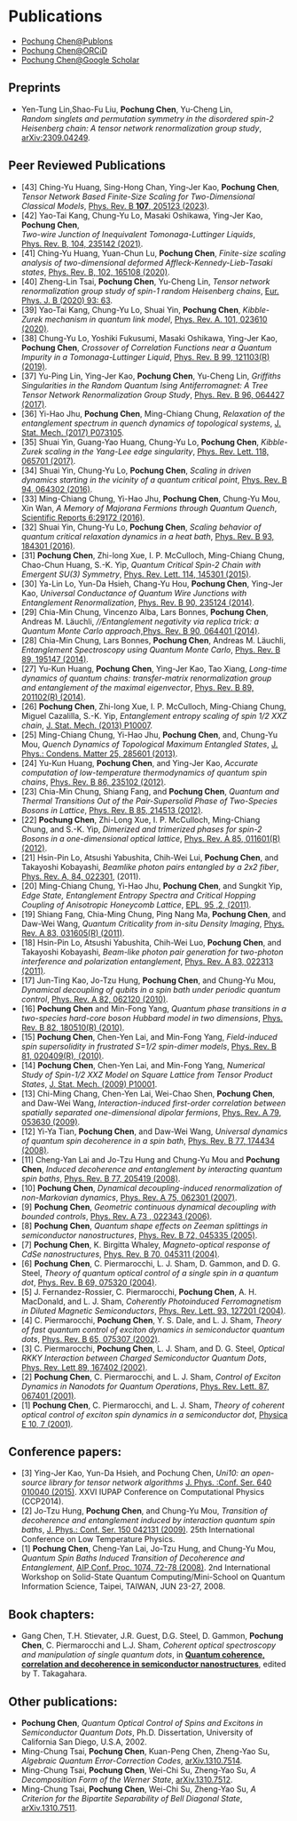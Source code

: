 # Publications

* [Pochung Chen@Publons](https://publons.com/researcher/2824308/pochung-chen/)
* [Pochung Chen@ORCiD](https://orcid.org/0000-0002-8092-7177)
* [Pochung Chen@Google Scholar](https://scholar.google.com.tw/citations?hl=en&user=blbepnIAAAAJ&view_op=list_works&sortby=pubdate)

## Preprints
* Yen-Tung Lin,Shao-Fu Liu, **Pochung Chen**, Yu-Cheng Lin,
<br>*Random singlets and permutation symmetry in the disordered spin-2 Heisenberg chain: A tensor network renormalization group study*, [arXiv:2309.04249](https://arxiv.org/abs/2309.04249).

## Peer Reviewed Publications
* [43] Ching-Yu Huang, Sing-Hong Chan, Ying-Jer Kao, **Pochung Chen**, <br>*Tensor Network Based Finite-Size Scaling for Two-Dimensional Classical Models*, [Phys. Rev. B **107**, 205123 (2023)](https://journals.aps.org/prb/abstract/10.1103/PhysRevB.107.205123).
* [42] Yao-Tai Kang, Chung-Yu Lo, Masaki Oshikawa, Ying-Jer Kao, **Pochung Chen**, <br>*Two-wire Junction of Inequivalent Tomonaga-Luttinger Liquids*, <br>[Phys. Rev. B, 104, 235142 (2021)](https://journals.aps.org/prb/abstract/10.1103/PhysRevB.104.235142).
* [41] Ching-Yu Huang, Yuan-Chun Lu, **Pochung Chen**, *Finite-size scaling analysis of two-dimensional deformed Affleck-Kennedy-Lieb-Tasaki states*, [Phys. Rev. B, 102, 165108 (2020)](https://journals.aps.org/prb/abstract/10.1103/PhysRevB.102.165108).
* [40] Zheng-Lin Tsai, **Pochung Chen**, Yu-Cheng Lin, *Tensor network renormalization group study of spin-1 random Heisenberg chains*, [Eur. Phys. J. B (2020) 93: 63](https://doi.org/10.1140/epjb/e2020-100585-8).
* [39] Yao-Tai Kang, Chung-Yu Lo, Shuai Yin, **Pochung Chen**, *Kibble-Zurek mechanism in quantum link model*, [Phys. Rev. A. 101, 023610 (2020)](https://journals.aps.org/pra/abstract/10.1103/PhysRevA.101.023610).
* [38] Chung-Yu Lo, Yoshiki Fukusumi, Masaki Oshikawa, Ying-Jer Kao, **Pochung Chen**, *Crossover of Correlation Functions near a Quantum Impurity in a Tomonaga-Luttinger Liquid*, [Phys. Rev. B 99, 121103(R) (2019)](https://journals.aps.org/prb/abstract/10.1103/PhysRevB.99.121103).
* [37] Yu-Ping Lin, Ying-Jer Kao, **Pochung Chen**, Yu-Cheng Lin, *Griffiths Singularities in the Random Quantum Ising Antiferromagnet: A Tree Tensor Network Renormalization Group Study*, [Phys. Rev. B 96, 064427 (2017)](https://journals.aps.org/prb/abstract/10.1103/PhysRevB.96.064427).
* [36] Yi-Hao Jhu, **Pochung Chen**, Ming-Chiang Chung, *Relaxation of the entanglement spectrum in quench dynamics of topological systems*, [J. Stat. Mech. (2017) P073105](https://doi.org/10.1088/1742-5468/aa79b3).
* [35] Shuai Yin, Guang-Yao Huang, Chung-Yu Lo, **Pochung Chen**, *Kibble-Zurek scaling in the Yang-Lee edge singularity*, [Phys. Rev. Lett. 118, 065701 (2017)](http://journals.aps.org/prl/abstract/10.1103/PhysRevLett.118.065701).
* [34] Shuai Yin, Chung-Yu Lo, **Pochung Chen**, *Scaling in driven dynamics starting in the vicinity of a quantum critical point*, [Phys. Rev. B 94, 064302 (2016)](http://journals.aps.org/prb/abstract/10.1103/PhysRevB.94.064302).
* [33] Ming-Chiang Chung, Yi-Hao Jhu, **Pochung Chen**, Chung-Yu Mou, Xin Wan, *A Memory of Majorana Fermions through Quantum Quench*, [Scientific Reports 6:29172 (2016)](http://www.nature.com/articles/srep29172).
* [32] Shuai Yin, Chung-Yu Lo, **Pochung Chen**, *Scaling behavior of quantum critical relaxation dynamics in a heat bath*, [Phys. Rev. B 93, 184301 (2016)](http://journals.aps.org/prb/abstract/10.1103/PhysRevB.93.184301).
* [31] **Pochung Chen**, Zhi-long Xue, I. P. McCulloch, Ming-Chiang Chung, Chao-Chun Huang, S.-K. Yip, *Quantum Critical Spin-2 Chain with Emergent SU(3) Symmetry*, [Phys. Rev. Lett. 114, 145301 (2015)](http://journals.aps.org/prl/abstract/10.1103/PhysRevLett.114.145301).
* [30] Ya-Lin Lo, Yun-Da Hsieh, Chang-Yu Hou, **Pochung Chen**, Ying-Jer Kao, *Universal Conductance of Quantum Wire Junctions with Entanglement Renormalization*, [Phys. Rev. B 90, 235124 (2014)](http://journals.aps.org/prb/abstract/10.1103/PhysRevB.90.235124).
* [29] Chia-Min Chung, Vincenzo Alba, Lars Bonnes, **Pochung Chen**, Andreas M. Läuchli, *//Entanglement negativity via replica trick: a Quantum Monte Carlo approach*,[Phys. Rev. B 90, 064401 (2014)](http://journals.aps.org/prb/abstract/10.1103/PhysRevB.90.064401).
* [28] Chia-Min Chung, Lars Bonnes, **Pochung Chen**, Andreas M. Läuchli, *Entanglement Spectroscopy using Quantum Monte Carlo*, [Phys. Rev. B 89, 195147 (2014)](http://journals.aps.org/prb/abstract/10.1103/PhysRevB.89.195147).
* [27] Yu-Kun Huang, **Pochung Chen**, Ying-Jer Kao, Tao Xiang, *Long-time dynamics of quantum chains: transfer-matrix renormalization group and entanglement of the maximal eigenvector*, [Phys. Rev. B 89, 201102(R) (2014)](http://journals.aps.org/prb/abstract/10.1103/PhysRevB.89.201102).
* [26] **Pochung Chen**, Zhi-long Xue, I. P. McCulloch, Ming-Chiang Chung, Miguel Cazalilla, S.-K. Yip, *Entanglement entropy scaling of spin 1/2 XXZ chain*, [J. Stat. Mech. (2013) P10007](http://iopscience.iop.org/1742-5468/2013/10/P10007).
* [25] Ming-Chiang Chung, Yi-Hao Jhu, **Pochung Chen**, and, Chung-Yu Mou, *Quench Dynamics of Topological Maximum Entangled States*, [J. Phys.: Condens. Matter 25, 285601 (2013)](http://iopscience.iop.org/0953-8984/25/28/285601/).
* [24] Yu-Kun Huang, **Pochung Chen**, and Ying-Jer Kao, *Accurate computation of low-temperature thermodynamics of quantum spin chains*, [Phys. Rev. B 86, 235102 (2012)](http://arxiv.org/abs/1205.6951).
* [23] Chia-Min Chung, Shiang Fang, and **Pochung Chen**, *Quantum and Thermal Transitions Out of the Pair-Supersolid Phase of Two-Species Bosons in Lattice*, [Phys. Rev. B 85, 214513 (2012)](http://prb.aps.org/abstract/PRB/v85/i21/e214513).
* [22] **Pochung Chen**, Zhi-Long Xue, I. P. McCulloch, Ming-Chiang Chung, and S.-K. Yip, *Dimerized and trimerized phases for spin-2 Bosons in a one-dimensional optical lattice*, [Phys. Rev. A 85, 011601(R) (2012)](http://journals.aps.org/pra/abstract/10.1103/PhysRevA.85.011601).
* [21] Hsin-Pin Lo, Atsushi Yabushita, Chih-Wei Lui, **Pochung Chen**, and Takayoshi Kobayashi, *Beamlike photon pairs entangled by a 2x2 fiber*, [Phys. Rev. A, 84, 022301](http://pra.aps.org/abstract/PRA/v84/i2/e022301), (2011).
* [20] Ming-Chiang Chung, Yi-Hao Jhu, **Pochung Chen**, and Sungkit Yip, *Edge State, Entanglement Entropy Spectra and Critical Hopping Coupling of Anisotropic Honeycomb Lattice*, [EPL, 95 ,2, (2011)](http://dx.doi.org/10.1209/0295-5075/95/27003).
* [19] Shiang Fang, Chia-Ming Chung, Ping Nang Ma, **Pochung Chen**, and Daw-Wei Wang, *Quantum Criticality from in-situ Density Imaging*, [Phys. Rev. A 83, 031605(R) (2011)](http://pra.aps.org/abstract/PRA/v83/i3/e031605).
* [18] Hsin-Pin Lo, Atsushi Yabushita, Chih-Wei Luo, **Pochung Chen**, and Takayoshi Kobayashi, *Beam-like photon pair generation for two-photon interference and polarization entanglement*, [Phys. Rev. A 83, 022313 (2011)](http://pra.aps.org/abstract/PRA/v83/i2/e022313).
* [17] Jun-Ting Kao, Jo-Tzu Hung, **Pochung Chen**, and Chung-Yu Mou, *Dynamical decoupling of qubits in a spin bath under periodic quantum control*, [Phys. Rev. A 82, 062120 (2010)](http://pra.aps.org/abstract/PRA/v82/i6/e062120).
* [16] **Pochung Chen** and Min-Fong Yang, *Quantum phase transitions in a two-species hard-core boson Hubbard model in two dimensions*, [Phys. Rev. B 82, 180510(R) (2010)](http://prb.aps.org/abstract/PRB/v82/i18/e180510).
* [15] **Pochung Chen**, Chen-Yen Lai, and Min-Fong Yang, *Field-induced spin supersolidity in frustrated S=1/2 spin-dimer models*, [Phys. Rev. B 81, 020409(R), (2010)](http://prb.aps.org/abstract/PRB/v81/i2/e020409).
* [14] **Pochung Chen**, Chen-Yen Lai, and Min-Fong Yang, *Numerical Study of Spin-1/2 XXZ Model on Square Lattice from Tensor Product States*, [J. Stat. Mech. (2009) P10001](http://iopscience.iop.org/1742-5468/2009/10/P10001/).
* [13] Chi-Ming Chang, Chen-Yen Lai, Wei-Chao Shen, **Pochung Chen**, and Daw-Wei Wang, *Interaction-induced first-order correlation between spatially separated one-dimensional dipolar fermions*, [Phys. Rev. A 79, 053630 (2009)](http://pra.aps.org/abstract/PRA/v79/i5/e053630).
* [12] Yi-Ya Tian, **Pochung Chen**, and Daw-Wei Wang, *Universal dynamics of quantum spin decoherence in a spin bath*, [Phys. Rev. B 77, 174434 (2008)](http://prb.aps.org/abstract/PRB/v77/i17/e174434).
* [11] Cheng-Yan Lai and Jo-Tzu Hung and Chung-Yu Mou and **Pochung Chen**, *Induced decoherence and entanglement by interacting quantum spin baths*, [Phys. Rev. B 77, 205419 (2008)](http://prb.aps.org/abstract/PRB/v77/i20/e205419).
* [10] **Pochung Chen**, *Dynamical decoupling-induced renormalization of non-Markovian dynamics*, [Phys. Rev. A 75, 062301 (2007)](http://pra.aps.org/abstract/PRA/v75/i6/e062301).
* [9] **Pochung Chen**, *Geometric continuous dynamical decoupling with bounded controls*, [Phys. Rev. A 73 , 022343 (2006)](http://pra.aps.org/abstract/PRA/v73/i2/e022343).
* [8] **Pochung Chen**, *Quantum shape effects on Zeeman splittings in semiconductor nanostructures*, [Phys. Rev. B 72, 045335 (2005)](http://prb.aps.org/abstract/PRB/v72/i4/e045335).
* [7] **Pochung Chen**, K. Birgitta Whaley, *Magneto-optical response of CdSe nanostructures*, [Phys. Rev. B 70, 045311 (2004)](http://prb.aps.org/abstract/PRB/v70/i4/e045311).
* [6] **Pochung Chen**, C. Piermarocchi, L. J. Sham, D. Gammon, and D. G. Steel, *Theory of quantum optical control of a single spin in a quantum dot*, [Phys. Rev. B 69, 075320 (2004)](http://prb.aps.org/abstract/PRB/v69/i7/e075320).
* [5] J. Fernandez-Rossier, C. Piermarocchi, **Pochung Chen**, A. H. MacDonald, and L. J. Sham, *Coherently Photoinduced Ferromagnetism in Diluted Magnetic Semiconductors*, [Phys. Rev. Lett. 93, 127201 (2004)](http://prl.aps.org/abstract/PRL/v93/i12/e127201).
* [4] C. Piermarocchi, **Pochung Chen**, Y. S. Dale, and L. J. Sham, *Theory of fast quantum control of exciton dynamics in semiconductor quantum dots*, [Phys. Rev. B 65, 075307 (2002)](http://prb.aps.org/abstract/PRB/v65/i7/e075307).
* [3] C. Piermarocchi, **Pochung Chen**, L. J. Sham, and D. G. Steel, *Optical RKKY Interaction between Charged Semiconductor Quantum Dots*, [Phys. Rev. Lett 89, 167402 (2002)](http://prl.aps.org/abstract/PRL/v89/i16/e167402).
* [2] **Pochung Chen**, C. Piermarocchi, and L. J. Sham, *Control of Exciton Dynamics in Nanodots for Quantum Operations*, [Phys. Rev. Lett. 87, 067401 (2001)](http://prl.aps.org/abstract/PRL/v87/i6/e067401).
* [1] **Pochung Chen**, C. Piermarocchi, and L. J. Sham, *Theory of coherent optical control of exciton spin dynamics in a semiconductor dot*, [Physica E 10, 7 (2001)](http://www.sciencedirect.com/science/article/pii/S1386947701000431).

## Conference papers:
* [3] Ying-Jer Kao, Yun-Da Hsieh, and Pochung Chen, *Uni10: an open-source library for tensor network algorithms* [J. Phys. :Conf. Ser. 640 010040 (2015)](http://dx.doi.org/10.1088/1742-6596/640/1/012040). XXVI IUPAP Conference on Computational Physics (CCP2014).
* [2] Jo-Tzu Hung, **Pochung Chen**, and Chung-Yu Mou, *Transition of decoherence and entanglement induced by interaction quantum spin baths*, [J. Phys.: Conf. Ser. 150 042131 (2009)](http://dx.doi.org/10.1088/1742-6596/150/4/042131). 25th International Conference on Low Temperature Physics.
* [1] **Pochung Chen**, Cheng-Yan Lai, Jo-Tzu Hung, and Chung-Yu Mou, *Quantum Spin Baths Induced Transition of Decoherence and Entanglement*, [AIP Conf. Proc. 1074, 72-78 (2008)](http://dx.doi.org/10.1063/1.3037141). 2nd International Workshop on Solid-State Quantum Computing/Mini-School on Quantum Information Science, Taipei, TAIWAN, JUN 23-27, 2008.

## Book chapters:
* Gang Chen, T.H. Stievater, J.R. Guest, D.G. Steel, D. Gammon, **Pochung Chen**, C. Piermarocchi and L.J. Sham, *Coherent optical spectroscopy and manipulation of single quantum dots*, in [**Quantum coherence, correlation and decoherence in semiconductor nanostructures**](http://www.sciencedirect.com/science/book/9780126822250), edited by T. Takagahara.

## Other publications:
* **Pochung Chen**, *Quantum Optical Control of Spins and Excitons in Semiconductor Quantum Dots*, Ph.D. Dissertation, University of California San Diego, U.S.A, 2002.
* Ming-Chung Tsai, **Pochung Chen**, Kuan-Peng Chen, Zheng-Yao Su, *Algebraic Quantum Error-Correction Codes*, [arXiv.1310.7514](http://arxiv.org/abs/1310.7514).
* Ming-Chung Tsai, **Pochung Chen**, Wei-Chi Su, Zheng-Yao Su, *A Decomposition Form of the Werner State*, [arXiv.1310.7512](http://arxiv.org/abs/1310.7512).
* Ming-Chung Tsai, **Pochung Chen**, Wei-Chi Su, Zheng-Yao Su, *A Criterion for the Bipartite Separability of Bell Diagonal State*, [arXiv.1310.7511](http://arxiv.org/abs/1310.7511).
</markdown>

